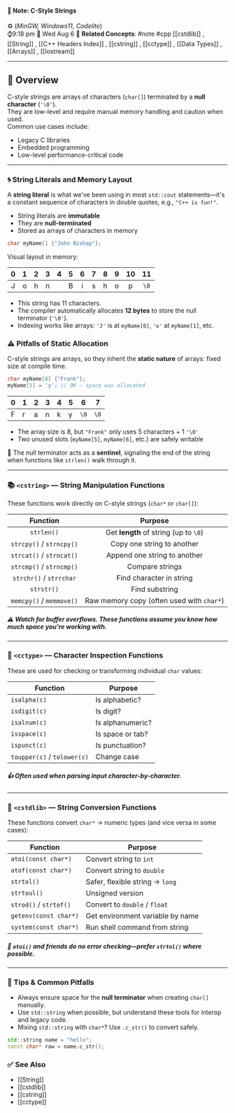 #### 📝 Note: C-Style Strings 
 ♻️ (*MinGW, Windows11, Codelite*)   
 ⌚9:18 pm  📆 Wed Aug 6
 🔗 **Related Concepts**: #note #cpp [[cstdlib]] , [[String]] , [[C++ Headers Index]] , [[cstring]] , [[cctype]] , [[Data Types]] , [[Arrays]] , [[Iostream]] 
___
## 🧠 Overview

C-style strings are arrays of characters (`char[]`) terminated by a **null character** (`'\0'`).  
They are low-level and require manual memory handling and caution when used.  
Common use cases include:

- Legacy C libraries
- Embedded programming
- Low-level performance-critical code

---
### 🌀 String Literals and Memory Layout

A **string literal** is what we've been using in most `std::cout` statements—it's a constant sequence of characters in double quotes, e.g., `"C++ is fun!"`.

- String literals are **immutable**
- They are **null-terminated**
- Stored as arrays of characters in memory

```cpp
char myName[] {"John Bishop"};
```
Visual layout in memory:

|  0  |  1  |  2  |  3  |  4  |  5  |  6  |  7  |  8  |  9  | 10  |  11  |
| :-: | :-: | :-: | :-: | :-: | :-: | :-: | :-: | :-: | :-: | :-: | :--: |
|  J  |  o  |  h  |  n  |     |  B  |  i  |  s  |  h  |  o  |  p  | `\0` |

- This string has 11 characters.
- The compiler automatically allocates **12 bytes** to store the null terminator (`'\0'`).
- Indexing works like arrays: `'J'` is at `myName[0]`, `'o'` at `myName[1]`, etc.

### ⚠️ Pitfalls of Static Allocation

C-style strings are arrays, so they inherit the **static nature** of arrays: fixed size at compile time.

```cpp
char myName[8] {"Frank"};
myName[5] = 'y'; // OK — space was allocated
```

|0|1|2|3|4|5|6|7|
|---|---|---|---|---|---|---|---|
|F|r|a|n|k|y|`\0`|`\0`|
- The array size is 8, but `"Frank"` only uses 5 characters + 1 `'\0'`
- Two unused slots (`myName[5]`, `myName[6]`, etc.) are safely writable

 🔹 The null terminator acts as a **sentinel**, signaling the end of the string when functions like `strlen()` walk through it.

---
### 📚 `<cstring>` — String Manipulation Functions

These functions work directly on C-style strings (`char*` or `char[]`):


|         Function         |                  Purpose                  |
| :----------------------: | :---------------------------------------: |
|        `strlen()`        |   Get **length** of string (up to `\0`)   |
| `strcpy()` / `strncpy()` |        Copy one string to another         |
| `strcat()` / `strncat()` |       Append one string to another        |
| `strcmp()` / `strncmp()` |              Compare strings              |
| `strchr()` / `strrchar`  |         Find character in string          |
|        `strstr()`        |              Find substring               |
| `memcpy()` / `memmove()` | Raw memory copy (often used with `char*`) |
##### ⚠️ Watch for buffer overflows. These functions assume you know how much space you're working with.

---

### 🔡 `<cctype>` — Character Inspection Functions

These are used for checking or transforming individual `char` values:

| Function                    | Purpose          |
| --------------------------- | ---------------- |
| `isalpha(c)`                | Is alphabetic?   |
| `isdigit(c)`                | Is digit?        |
| `isalnum(c)`                | Is alphanumeric? |
| `isspace(c)`                | Is space or tab? |
| `ispunct(c)`                | Is punctuation?  |
| `toupper(c)` / `tolower(c)` | Change case      |
##### 👍 Often used when parsing input character-by-character.

---

### 🎲 `<cstdlib>` — String Conversion Functions

These functions convert `char*` → numeric types (and vice versa in some cases):


| Function               | Purpose                          |
| ---------------------- | -------------------------------- |
| `atoi(const char*)`    | Convert string to `int`          |
| `atof(const char*)`    | Convert string to `double`       |
| `strtol()`             | Safer, flexible string → `long`  |
| `strtoul()`            | Unsigned version                 |
| `strod()` / `strtof()` | Convert to `double` / `float`    |
| `getenv(const char*)`  | Get environment variable by name |
| `system(const char*)`  | Run shell command from string    |
##### 🚫 `atoi()` and friends do no error checking—prefer `strtol()` where possible.

---

### 🧵 Tips & Common Pitfalls

- Always ensure space for the **null terminator** when creating `char[]` manually.
- Use `std::string` when possible, but understand these tools for interop and legacy code.
- Mixing `std::string` with `char*`? Use `.c_str()` to convert safely.

```cpp
std::string name = "hello";
const char* raw = name.c_str();
```


### ✅ See Also

- [[String]]
- [[cstdlib]]
- [[cstring]]
- [[cctype]]

